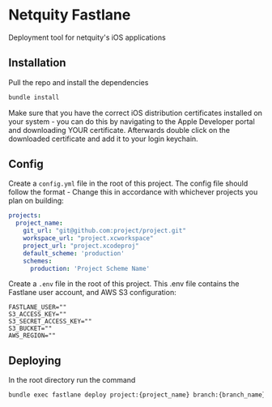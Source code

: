 # Netquity Fastlane

Deployment tool for netquity's iOS applications

## Installation

Pull the repo and install the dependencies
```sh
bundle install
```

Make sure that you have the correct iOS distribution certificates installed on your system - you can do this by navigating to the Apple Developer portal and downloading YOUR certificate.
Afterwards double click on the downloaded certificate and add it to your login keychain.

## Config

Create a `config.yml` file in the root of this project. The config file should follow the format - Change this in accordance with whichever projects you plan on building:
```yaml
projects:
  project_name:
    git_url: "git@github.com:project/project.git"
    workspace_url: "project.xcworkspace"
    project_url: "project.xcodeproj"
    default_scheme: 'production'
    schemes:
      production: 'Project Scheme Name'
```

Create a `.env` file in the root of this project. This .env file contains the Fastlane user account, and AWS S3 configuration:
```
FASTLANE_USER=""
S3_ACCESS_KEY=""
S3_SECRET_ACCESS_KEY=""
S3_BUCKET=""
AWS_REGION=""
```

## Deploying

In the root directory run the command

```sh
bundle exec fastlane deploy project:{project_name} branch:{branch_name} environment:{scheme_key}
```
